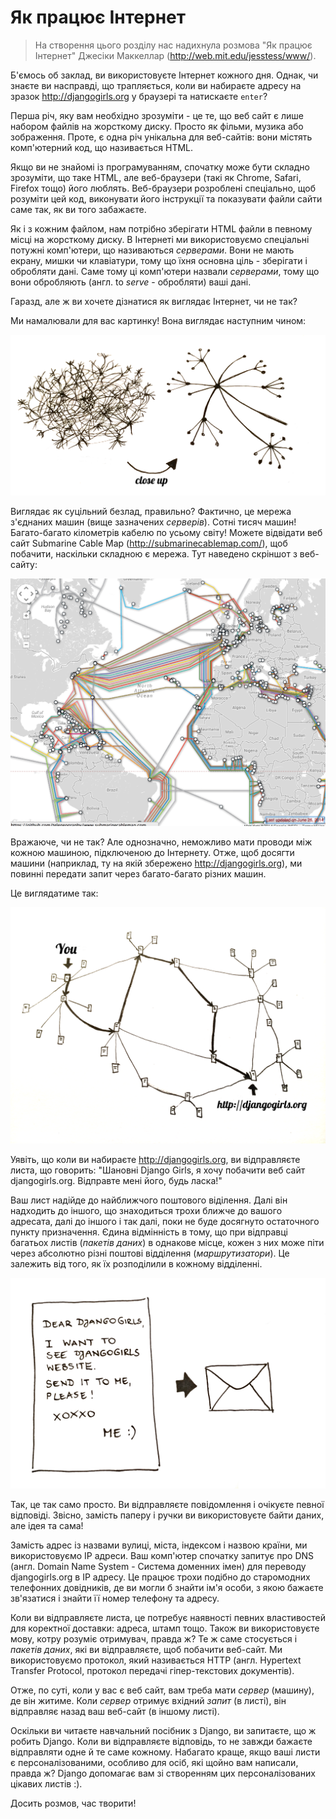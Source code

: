 # Як працює Інтернет

> На створення цього розділу нас надихнула розмова "Як працює Інтернет" Джесіки Маккеллар (http://web.mit.edu/jesstess/www/).

Б'ємось об заклад, ви використовуєте Інтернет кожного дня. Однак, чи знаєте ви насправді, що трапляється, коли ви набираєте адресу на зразок http://djangogirls.org у браузері та натискаєте `enter`?

Перша річ, яку вам необхідно зрозуміти - це те, що веб сайт є лише набором файлів на жорсткому диску. Просто як фільми, музика або зображення.
Проте, є одна річ унікальна для веб-сайтів: вони містять комп'ютерний код, що називається HTML.

Якщо ви не знайомі із програмуванням, спочатку може бути складно зрозуміти, що таке HTML, але веб-браузери (такі як Chrome, Safari, Firefox тощо) його люблять.
Веб-браузери розроблені спеціально, щоб розуміти цей код, виконувати його інструкції та показувати файли сайти саме так, як ви того забажаєте.

Як і з кожним файлом, нам потрібно зберігати HTML файли в певному місці на жорсткому диску. В Інтернеті ми використовуємо спеціальні потужні комп'ютери, що називаються *серверами*.
Вони не мають екрану, мишки чи клавіатури, тому що їхня основна ціль - зберігати і обробляти дані. Саме тому ці комп'ютери назвали *серверами*, тому що вони обробляють (англ. to *serve* - обробляти) ваші дані.

Гаразд, але ж ви хочете дізнатися як виглядає Інтернет, чи не так?

Ми намалювали для вас картинку! Вона виглядає наступним чином:

![Рисунок 1.1](images/internet_1.png)

Виглядає як суцільний безлад, правильно? Фактично, це мережа з'єднаних машин (вище зазначених *серверів*). Сотні тисяч машин! Багато-багато кілометрів кабелю по усьому світу! Можете відвідати веб сайт Submarine Cable Map (http://submarinecablemap.com/), щоб побачити, наскільки складною є мережа. Тут наведено скріншот з веб-сайту:

![Рисунок 1.2](images/internet_3.png)

Вражаюче, чи не так? Але однозначно, неможливо мати проводи між кожною машиною, підключеною до Інтернету. Отже, щоб досягти машини (наприклад, ту на якій збережено http://djangogirls.org), ми повинні передати запит через багато-багато різних машин.

Це виглядатиме так:

![Рисунок 1.3](images/internet_2.png)

Уявіть, що коли ви набираєте http://djangogirls.org, ви відправляєте листа, що говорить: "Шановні Django Girls, я хочу побачити веб сайт djangogirls.org. Відправте мені його, будь ласка!"

Ваш лист надійде до найближчого поштового віділення. Далі він надходить до іншого, що знаходиться трохи ближче до вашого адресата, далі до іншого і так далі, поки не буде досягнуто остаточного пункту призначення. Єдина відмінність в тому, що при відправці багатьох листів (*пакетів даних*) в однакове місце, кожен з них може піти через абсолютно різні поштові відділення (*маршрутизатори*). Це залежить від того, як їх розподілили в кожному відділенні.

![Рисунок 1.4](images/internet_4.png)

Так, це так само просто. Ви відправляєте повідомлення і очікуєте певної відповіді. Звісно, замість паперу і ручки ви використовуєте байти даних, але ідея та сама!

Замість адрес із назвами вулиці, міста, індексом і назвою країни, ми використовуємо IP адреси. Ваш комп'ютер спочатку запитує про DNS (англ. Domain Name System - Система доменних імен) для переводу djangogirls.org в IP адресу. Це працює трохи подібно до старомодних телефонних довідників, де ви могли б знайти ім'я особи, з якою бажаєте зв'язатися і знайти її номер телефону та адресу.

Коли ви відправляєте листа, це потребує наявності певних властивостей для коректної доставки: адреса, штамп тощо. Також ви використовуєте мову, котру розуміє отримувач, правда ж? Те ж саме стосується і *пакетів даних*, які ви відправляєте, щоб побачити веб-сайт. Ми використовуємо протокол, який називається HTTP (англ. Hypertext Transfer Protocol, протокол передачі гіпер-текстових документів).

Отже, по суті, коли у вас є веб сайт, вам треба мати *сервер* (машину), де він житиме. Коли *сервер* отримує вхідний *запит* (в листі), він відправляє назад ваш веб-сайт (в іншому листі).

Оскільки ви читаєте навчальний посібник з Django, ви запитаєте, що ж робить Django. Коли ви відправляєте відповідь, то не завжди бажаєте відправляти одне й те саме кожному. Набагато краще, якщо ваші листи є персоналізованими, особливо для осіб, які щойно вам написали, правда ж? Django допомагає вам зі створенням цих персоналізованих цікавих листів :).

Досить розмов, час творити!
